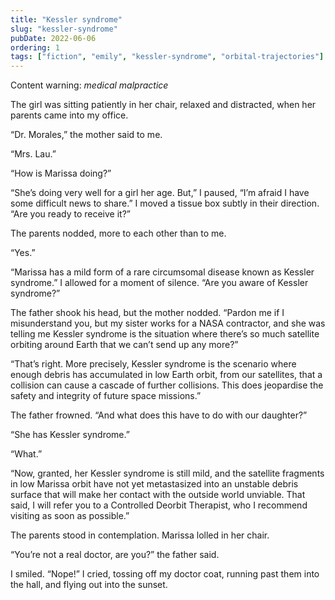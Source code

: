 ```yaml
---
title: "Kessler syndrome"
slug: "kessler-syndrome"
pubDate: 2022-06-06
ordering: 1
tags: ["fiction", "emily", "kessler-syndrome", "orbital-trajectories"]
---
```


<div class="content-warning">
<span class="small-caps">Content warning</span>: <i>medical malpractice</i>
</div>

<span class="small-caps">The girl was sitting patiently</span> in her chair, relaxed and distracted, when her parents came into my office.

“Dr. Morales,” the mother said to me.

“Mrs. Lau.”

“How is Marissa doing?”

“She’s doing very well for a girl her age. But,” I paused, “I’m afraid I have some difficult news to share.” I moved a tissue box subtly in their direction. “Are you ready to receive it?”

The parents nodded, more to each other than to me.

“Yes.”

“Marissa has a mild form of a rare circumsomal disease known as Kessler syndrome.” I allowed for a moment of silence. “Are you aware of Kessler syndrome?”

The father shook his head, but the mother nodded. “Pardon me if I misunderstand you, but my sister works for a NASA contractor, and she was telling me Kessler syndrome is the situation where there’s so much satellite orbiting around Earth that we can’t send up any more?”

“That’s right. More precisely, Kessler syndrome is the scenario where enough debris has accumulated in low Earth orbit, from our satellites, that a collision can cause a cascade of further collisions. This does jeopardise the safety and integrity of future space missions.”

The father frowned. “And what does this have to do with our daughter?”

“She has Kessler syndrome.”

“What.”

“Now, granted, her Kessler syndrome is still mild, and the satellite fragments in low Marissa orbit have not yet metastasized into an unstable debris surface that will make her contact with the outside world unviable. That said, I will refer you to a Controlled Deorbit Therapist, who I recommend visiting as soon as possible.”

The parents stood in contemplation. Marissa lolled in her chair.

“You’re not a real doctor, are you?” the father said.

I smiled. “Nope!” I cried, tossing off my doctor coat, running past them into the hall, and flying out into the sunset.